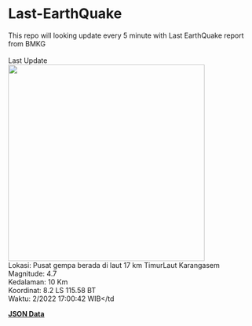 # Last-EarthQuake
This repo will looking update every 5 minute with Last EarthQuake report from BMKG
<br>
<br>
Last Update
<br>
<img src="https://ews.bmkg.go.id/TEWS/data/20221213170042.mmi.jpg" width="400"/>
<br>
Lokasi: Pusat gempa berada di laut 17 km TimurLaut Karangasem <br>
Magnitude: 4.7 <br>
Kedalaman: 10 Km <br>
Koordinat: 8.2 LS 115.58 BT <br>
Waktu: 2/2022 17:00:42 WIB</td <br>

<a href="./data/data.json">**JSON Data**</a>
